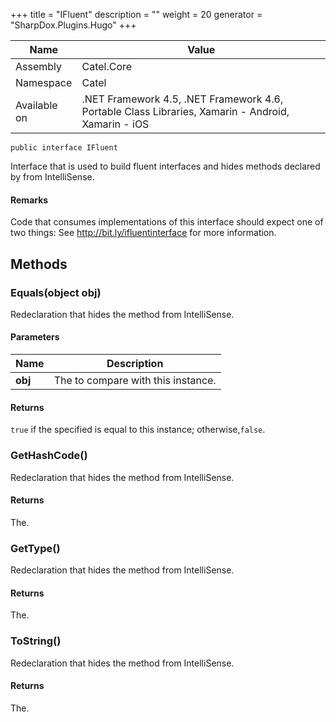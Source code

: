 

+++
title = "IFluent" 
description = ""
weight = 20
generator = "SharpDox.Plugins.Hugo"
+++

Name|Value
---|---
Assembly|Catel.Core
Namespace|Catel
Available on|.NET Framework 4.5, .NET Framework 4.6, Portable Class Libraries, Xamarin - Android, Xamarin - iOS

```
public interface IFluent
```

Interface that is used to build fluent interfaces and hides methods declared by from IntelliSense.

#### Remarks

Code that consumes implementations of this interface should expect one of two things: See http://bit.ly/ifluentinterface for more information.

## Methods

### Equals(object obj)

Redeclaration that hides the method from IntelliSense.

#### Parameters

Name|Description
---|---
**obj**|The to compare with this instance.

#### Returns

`true` if the specified is equal to this instance; otherwise,`false`.

### GetHashCode()

Redeclaration that hides the method from IntelliSense.

#### Returns

The.

### GetType()

Redeclaration that hides the method from IntelliSense.

#### Returns

The.

### ToString()

Redeclaration that hides the method from IntelliSense.

#### Returns

The.

